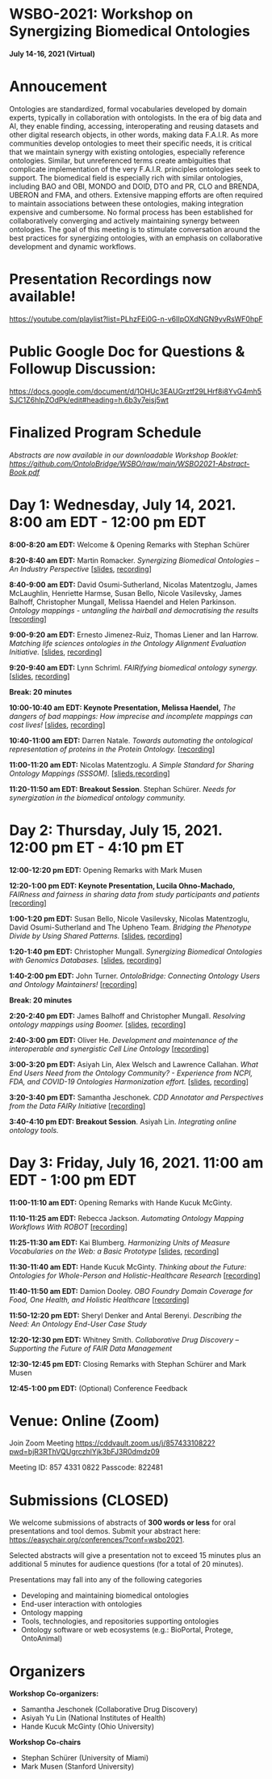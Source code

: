 # WSBO-2021: Workshop on Synergizing Biomedical Ontologies
**July 14-16, 2021 (Virtual)**

# Annoucement
Ontologies are standardized, formal vocabularies developed by domain experts, typically in collaboration with ontologists. In the era of big data and AI, they enable finding, accessing, interoperating and reusing datasets and other digital research objects, in other words, making data F.A.I.R. As more communities develop ontologies to meet their specific needs, it is critical that we maintain synergy with existing ontologies, especially reference ontologies. Similar, but unreferenced terms create ambiguities that complicate implementation of the very F.A.I.R. principles ontologies seek to support. The biomedical field is especially rich with similar ontologies, including BAO and OBI, MONDO and DOID, DTO and PR, CLO and BRENDA, UBERON and FMA, and others. Extensive mapping efforts are often required to maintain associations between these ontologies, making integration expensive and cumbersome. No formal process has been established for collaboratively converging and actively maintaining synergy between ontologies. The goal of this meeting is to stimulate conversation around the best practices for synergizing ontologies, with an emphasis on collaborative development and dynamic workflows. 


# Presentation Recordings now available!
https://youtube.com/playlist?list=PLhzFEi0G-n-v6IIpOXdNGN9yvRsWF0hpF

# Public Google Doc for Questions & Followup Discussion:
https://docs.google.com/document/d/1OHUc3EAUGrztf29LHrf8i8YvG4mh5SJC1Z6hlpZOdPk/edit#heading=h.6b3y7eisj5wt

# Finalized Program Schedule 
_Abstracts are now available in our downloadable Workshop Booklet: https://github.com/OntoloBridge/WSBO/raw/main/WSBO2021-Abstract-Book.pdf_


# **Day 1: Wednesday, July 14, 2021. 8:00 am EDT - 12:00 pm EDT**

**8:00-8:20 am EDT:** Welcome & Opening Remarks with Stephan Schürer 

**8:20-8:40 am EDT:** Martin Romacker. _Synergizing Biomedical Ontologies – An Industry Perspective_ [[slides](https://github.com/OntoloBridge/WSBO/blob/main/slides/1.Romacker-WSBORomacker20210714.pdf), [recording](https://www.youtube.com/watch?v=FHqUEChGjLg&list=PLhzFEi0G-n-v6IIpOXdNGN9yvRsWF0hpF&index=2)]

**8:40-9:00 am EDT:** David Osumi-Sutherland, Nicolas Matentzoglu, James McLaughlin, Henriette Harmse, Susan Bello, Nicole Vasilevsky, James Balhoff, Christopher Mungall, Melissa Haendel and Helen Parkinson. _Ontology mappings - untangling the hairball and democratising the results_ [[recording](https://www.youtube.com/watch?v=yPa7N7my6v8&list=PLhzFEi0G-n-v6IIpOXdNGN9yvRsWF0hpF&index=3)]

**9:00-9:20 am EDT:** Ernesto Jimenez-Ruiz, Thomas Liener and Ian Harrow. _Matching life sciences ontologies in the Ontology Alignment Evaluation Initiative._ [[slides](https://github.com/OntoloBridge/WSBO/blob/main/slides/3.JimenezRuiz-WSBO_2021_OAEI_ErnestoJR.pdf), [recording](https://www.youtube.com/watch?v=iiLoQs03dY8&list=PLhzFEi0G-n-v6IIpOXdNGN9yvRsWF0hpF&index=4)]

**9:20-9:40 am EDT:** Lynn Schriml. _FAIRifying biomedical ontology synergy._ [[slides](https://github.com/OntoloBridge/WSBO/blob/main/slides/4.Schriml-DO_WSBO_July_2021.pptx.pdf), [recording](https://www.youtube.com/watch?v=zvhXuzEOnmk&list=PLhzFEi0G-n-v6IIpOXdNGN9yvRsWF0hpF&index=5)]

**Break: 20 minutes**

**10:00-10:40 am EDT: Keynote Presentation, Melissa Haendel,** _The dangers of bad mappings: How imprecise and incomplete mappings can cost lives!_ [[slides](https://github.com/OntoloBridge/WSBO/blob/main/slides/WSBO_keynote_MelissaHaendel_7.14.2021.pdf), [recording](https://www.youtube.com/watch?v=QM5aR0mDPWU&list=PLhzFEi0G-n-v6IIpOXdNGN9yvRsWF0hpF&index=6)]

**10:40-11:00 am EDT:** Darren Natale. _Towards automating the ontological representation of proteins in the Protein Ontology._ [[recording](https://www.youtube.com/watch?v=VslZYusY1GA&list=PLhzFEi0G-n-v6IIpOXdNGN9yvRsWF0hpF&index=7)]

**11:00-11:20 am EDT:** Nicolas Matentzoglu. _A Simple Standard for Sharing Ontology Mappings (SSSOM)._ [[slieds](https://github.com/OntoloBridge/WSBO/blob/main/slides/8.NicoMatentzoglu_%20A%20Simple%20Standard%20for%20Sharing%20Ontology%20Mappings.pdf),[recording](https://www.youtube.com/watch?v=lgVqFeSxYbg&list=PLhzFEi0G-n-v6IIpOXdNGN9yvRsWF0hpF&index=8)]

**11:20-11:50 am EDT: Breakout Session**. Stephan Schürer. _Needs for synergization in the biomedical ontology community._ 


# **Day 2: Thursday, July 15, 2021. 12:00 pm ET - 4:10 pm ET**

**12:00-12:20 pm EDT:** Opening Remarks with Mark Musen

**12:20-1:00 pm EDT: Keynote Presentation, Lucila Ohno-Machado,** _FAIRness and fairness in sharing data from study participants and patients_ [[recording](https://www.youtube.com/watch?v=wFYVE5z5KDs&list=PLhzFEi0G-n-v6IIpOXdNGN9yvRsWF0hpF&index=9)]

**1:00-1:20 pm EDT:** Susan Bello, Nicole Vasilevsky, Nicolas Matentzoglu, David Osumi-Sutherland and The Upheno Team. _Bridging the Phenotype Divide by Using Shared Patterns._ [[slides](https://github.com/OntoloBridge/WSBO/blob/main/slides/10.SusanBello_Bridging%20the%20Phenotype%20Divide%20by%20Using%20Shared%20Patterns.pptx.pdf), [recording](https://www.youtube.com/watch?v=L9Vfoxy1_2I&list=PLhzFEi0G-n-v6IIpOXdNGN9yvRsWF0hpF&index=10)]

**1:20-1:40 pm EDT:** Christopher Mungall. _Synergizing Biomedical Ontologies with Genomics Databases._ [[slides](https://github.com/OntoloBridge/WSBO/blob/main/slides/11.ChrisMungall_Synergizing%20Biomedical%20Ontologies%20with%20Genomics%20Databases_%20WSBO%202021.pdf), [recording](https://www.youtube.com/watch?v=FyjhofnCr4g&list=PLhzFEi0G-n-v6IIpOXdNGN9yvRsWF0hpF&index=11)]

**1:40-2:00 pm EDT:** John Turner. _OntoloBridge: Connecting Ontology Users and Ontology Maintainers!_ [[recording](https://www.youtube.com/watch?v=aZcPm21VNNw&list=PLhzFEi0G-n-v6IIpOXdNGN9yvRsWF0hpF&index=12)]

**Break: 20 minutes**

**2:20-2:40 pm EDT:** James Balhoff and Christopher Mungall. _Resolving ontology mappings using Boomer._ [[slides](https://github.com/OntoloBridge/WSBO/blob/main/slides/13.JamesBalhoff_Resolving%20ontology%20mappings%20using%20Boomer.pdf), [recording](https://www.youtube.com/watch?v=_U2BCipCtFs&list=PLhzFEi0G-n-v6IIpOXdNGN9yvRsWF0hpF&index=13)]

**2:40-3:00 pm EDT:** Oliver He. _Development and maintenance of the interoperable and synergistic Cell Line Ontology_ [[recording](https://www.youtube.com/watch?v=-c_1l-DbB9w&list=PLhzFEi0G-n-v6IIpOXdNGN9yvRsWF0hpF&index=14)]

**3:00-3:20 pm EDT:** Asiyah Lin, Alex Welsch and Lawrence Callahan. _What End Users Need from the Ontology Community? - Experience from NCPI, FDA, and COVID-19 Ontologies Harmonization effort._ [[slides](https://github.com/OntoloBridge/WSBO/blob/main/slides/15.AsiyahLin-What%20End%20Users%20Need%20from%20Ontology%20Community.pdf), [recording](https://www.youtube.com/watch?v=vtO94LBLIwA&list=PLhzFEi0G-n-v6IIpOXdNGN9yvRsWF0hpF&index=15)]

**3:20-3:40 pm EDT:** Samantha Jeschonek. _CDD Annotator and Perspectives from the Data FAIRy Initiative_ [[recording](https://www.youtube.com/watch?v=Jmkfoqc3wkU&list=PLhzFEi0G-n-v6IIpOXdNGN9yvRsWF0hpF&index=16)]

**3:40-4:10 pm EDT: Breakout Session**. Asiyah Lin. _Integrating online ontology tools._ 


# **Day 3: Friday, July 16, 2021. 11:00 am EDT - 1:00 pm EDT**

**11:00-11:10 am EDT:** Opening Remarks with Hande Kucuk McGinty.

**11:10-11:25 am EDT:** Rebecca Jackson. _Automating Ontology Mapping Workflows With ROBOT_ [[recording](https://www.youtube.com/watch?v=ARh5y4Lffu4&list=PLhzFEi0G-n-v6IIpOXdNGN9yvRsWF0hpF&index=17)]

**11:25-11:30 am EDT:** Kai Blumberg. _Harmonizing Units of Measure Vocabularies on the Web: a Basic Prototype_ [[slides](), [recording](https://www.youtube.com/watch?v=Rk_VDBCTiRY&list=PLhzFEi0G-n-v6IIpOXdNGN9yvRsWF0hpF&index=18)]

**11:30-11:40 am EDT:** Hande Kucuk McGinty. _Thinking about the Future: Ontologies for Whole-Person and Holistic-Healthcare Research_ [[recording](https://www.youtube.com/watch?v=kHD0lwGZ9k0&list=PLhzFEi0G-n-v6IIpOXdNGN9yvRsWF0hpF&index=19)]

**11:40-11:50 am EDT:** Damion Dooley. _OBO Foundry Domain Coverage for Food, One Health, and Holistic Healthcare_ [[recording](https://www.youtube.com/watch?v=XgXOcaMtwZA&list=PLhzFEi0G-n-v6IIpOXdNGN9yvRsWF0hpF&index=20)]

**11:50-12:20 pm EDT:** Sheryl Denker and Antal Berenyi. _Describing the Need: An Ontology End-User Case Study_

**12:20-12:30 pm EDT:** Whitney Smith. _Collaborative Drug Discovery – Supporting the Future of FAIR Data Management_

**12:30-12:45 pm EDT:** Closing Remarks with Stephan Schürer and Mark Musen

**12:45-1:00 pm EDT:** (Optional) Conference Feedback


# Venue: Online (Zoom)
 
Join Zoom Meeting
https://cddvault.zoom.us/j/85743310822?pwd=bjR3RThVQUgrczhlYjk3bFJ3R0dmdz09

Meeting ID: 857 4331 0822
Passcode: 822481
 

# Submissions (CLOSED)
We welcome submissions of abstracts of **300 words or less** for oral presentations and tool demos.  Submit your abstract here: https://easychair.org/conferences/?conf=wsbo2021.  

Selected abstracts will give a presentation not to exceed 15 minutes plus an additional 5 minutes for audience questions (for a total of 20 minutes). 

Presentations may fall into any of the following categories
* Developing and maintaining biomedical ontologies
* End-user interaction with ontologies
* Ontology mapping
* Tools, technologies, and repositories supporting ontologies
* Ontology software or web ecosystems (e.g.: BioPortal, Protege, OntoAnimal)

# Organizers
**Workshop Co-organizers:**
* Samantha Jeschonek (Collaborative Drug Discovery)
* Asiyah Yu Lin (National Institutes of Health)
* Hande Kucuk McGinty (Ohio University)

**Workshop Co-chairs**
* Stephan Schürer (University of Miami)
* Mark Musen (Stanford University)
